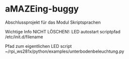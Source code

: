 # aMAZEing-buggy
Abschlussprojekt für das Modul Skriptsprachen

Wichtige Info NICHT LÖSCHEN!:
LED autostart scriptpfad /etc/init.d/filename

Pfad zum eigentlichen LED script ~/rpi_ws281x/python/examples/unterbodenbeleuchtung.py
